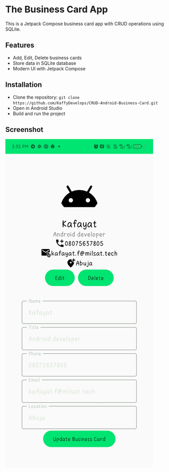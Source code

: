 # The Business Card App

This is a Jetpack Compose business card app with CRUD operations using SQLite.

## Features
- Add, Edit, Delete business cards
- Store data in SQLite database
- Modern UI with Jetpack Compose

## Installation
- Clone the repository: `git clone https://github.com/KaffyDevelops/CRUD-Android-Business-Card.git`
- Open in Android Studio
- Build and run the project

## Screenshot
<img src="https://github.com/KaffyDevelops/CRUD-Android-Business-Card/blob/master/simpleapp.jpg">
